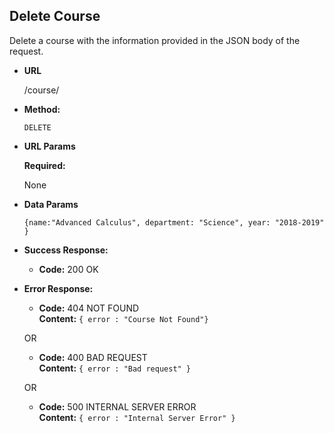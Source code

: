 **Delete Course**
----
  Delete a course with the information provided in the JSON body of the request.

* **URL**

  /course/

* **Method:**

  `DELETE`
  
*  **URL Params**

   **Required:**
 
   None
   

* **Data Params**

    `{name:"Advanced Calculus",
      department: "Science",
      year: "2018-2019"
    }`

* **Success Response:**

  * **Code:** 200 OK <br />
 
* **Error Response:**

  * **Code:** 404 NOT FOUND <br />
    **Content:** `{ error : "Course Not Found"}`

  OR

  * **Code:** 400 BAD REQUEST <br />
    **Content:** `{ error : "Bad request" }`
    
  OR

  * **Code:** 500 INTERNAL SERVER ERROR <br />
    **Content:** `{ error : "Internal Server Error" }`
    